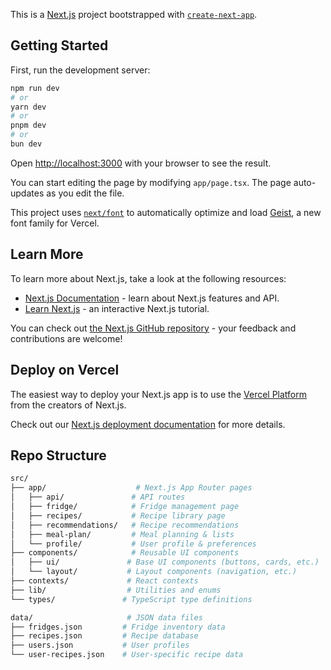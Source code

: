 This is a [Next.js](https://nextjs.org) project bootstrapped with [`create-next-app`](https://nextjs.org/docs/app/api-reference/cli/create-next-app).

## Getting Started

First, run the development server:

```bash
npm run dev
# or
yarn dev
# or
pnpm dev
# or
bun dev
```

Open [http://localhost:3000](http://localhost:3000) with your browser to see the result.

You can start editing the page by modifying `app/page.tsx`. The page auto-updates as you edit the file.

This project uses [`next/font`](https://nextjs.org/docs/app/building-your-application/optimizing/fonts) to automatically optimize and load [Geist](https://vercel.com/font), a new font family for Vercel.

## Learn More

To learn more about Next.js, take a look at the following resources:

- [Next.js Documentation](https://nextjs.org/docs) - learn about Next.js features and API.
- [Learn Next.js](https://nextjs.org/learn) - an interactive Next.js tutorial.

You can check out [the Next.js GitHub repository](https://github.com/vercel/next.js) - your feedback and contributions are welcome!

## Deploy on Vercel

The easiest way to deploy your Next.js app is to use the [Vercel Platform](https://vercel.com/new?utm_medium=default-template&filter=next.js&utm_source=create-next-app&utm_campaign=create-next-app-readme) from the creators of Next.js.

Check out our [Next.js deployment documentation](https://nextjs.org/docs/app/building-your-application/deploying) for more details.


## Repo Structure

``` bash
src/
├── app/                    # Next.js App Router pages
│   ├── api/               # API routes
│   ├── fridge/            # Fridge management page
│   ├── recipes/           # Recipe library page
│   ├── recommendations/   # Recipe recommendations
│   ├── meal-plan/         # Meal planning & lists
│   └── profile/           # User profile & preferences
├── components/            # Reusable UI components
│   ├── ui/               # Base UI components (buttons, cards, etc.)
│   └── layout/           # Layout components (navigation, etc.)
├── contexts/             # React contexts
├── lib/                  # Utilities and enums
└── types/               # TypeScript type definitions

data/                     # JSON data files
├── fridges.json         # Fridge inventory data
├── recipes.json         # Recipe database
├── users.json           # User profiles
└── user-recipes.json    # User-specific recipe data
```